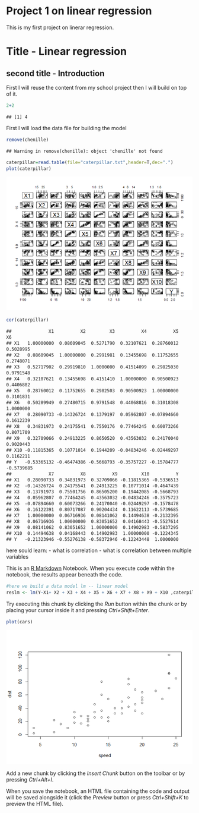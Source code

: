Project 1 on linear regression
================

This is my first project on linerar regression.

Title - Linear regression
=========================

second title - Introduction
---------------------------

First I will reuse the content from my school project then I will build on top of it.

``` r
2+2
```

    ## [1] 4

First I will load the data file for building the model

``` r
remove(chenille)
```

    ## Warning in remove(chenille): object 'chenille' not found

``` r
caterpillar=read.table(file="caterpillar.txt",header=T,dec=".")
plot(caterpillar)
```

![](LR1_files/figure-markdown_github/unnamed-chunk-2-1.png)

``` r
cor(caterpillar)
```

    ##              X1          X2         X3          X4          X5         X6
    ## X1   1.00000000  0.08609045  0.5271790  0.32107621  0.28760012  0.5028995
    ## X2   0.08609045  1.00000000  0.2991981  0.13455698  0.11752655  0.2748071
    ## X3   0.52717902  0.29919810  1.0000000  0.41514099  0.29825030  0.9791548
    ## X4   0.32107621  0.13455698  0.4151410  1.00000000  0.90500923  0.4406882
    ## X5   0.28760012  0.11752655  0.2982503  0.90500923  1.00000000  0.3101831
    ## X6   0.50289949  0.27480715  0.9791548  0.44068816  0.31018308  1.0000000
    ## X7   0.28090733 -0.14326724  0.1379197  0.05962807 -0.07894660  0.1612239
    ## X8   0.34831973  0.24175541  0.7550176  0.77464245  0.60073266  0.8071709
    ## X9   0.32709066  0.24913225  0.8650520  0.43563032  0.24170040  0.9020443
    ## X10 -0.11815365  0.10771014  0.1944209 -0.04834246 -0.02449297  0.1162211
    ## Y   -0.53365132 -0.46474386 -0.5668793 -0.35757227 -0.15784777 -0.5739685
    ##              X7          X8          X9         X10          Y
    ## X1   0.28090733  0.34831973  0.32709066 -0.11815365 -0.5336513
    ## X2  -0.14326724  0.24175541  0.24913225  0.10771014 -0.4647439
    ## X3   0.13791973  0.75501756  0.86505200  0.19442085 -0.5668793
    ## X4   0.05962807  0.77464245  0.43563032 -0.04834246 -0.3575723
    ## X5  -0.07894660  0.60073266  0.24170040 -0.02449297 -0.1578478
    ## X6   0.16122391  0.80717087  0.90204434  0.11622113 -0.5739685
    ## X7   1.00000000  0.06716936  0.08141062  0.14494638 -0.2132395
    ## X8   0.06716936  1.00000000  0.83051652  0.04168443 -0.5527614
    ## X9   0.08141062  0.83051652  1.00000000  0.14902983 -0.5837295
    ## X10  0.14494638  0.04168443  0.14902983  1.00000000 -0.1224345
    ## Y   -0.21323946 -0.55276138 -0.58372946 -0.12243448  1.0000000

here sould learn: - what is correlation - what is correlation between multiple variables

This is an [R Markdown](http://rmarkdown.rstudio.com) Notebook. When you execute code within the notebook, the results appear beneath the code.

``` r
#here we build a data model lm -- linear model
reslm <- lm(Y~X1+ X2 + X3 + X4 + X5 + X6 + X7 + X8 + X9 + X10 ,caterpillar)
```

Try executing this chunk by clicking the *Run* button within the chunk or by placing your cursor inside it and pressing *Ctrl+Shift+Enter*.

``` r
plot(cars)
```

![](LR1_files/figure-markdown_github/unnamed-chunk-4-1.png)

Add a new chunk by clicking the *Insert Chunk* button on the toolbar or by pressing *Ctrl+Alt+I*.

When you save the notebook, an HTML file containing the code and output will be saved alongside it (click the *Preview* button or press *Ctrl+Shift+K* to preview the HTML file).
